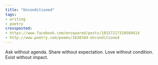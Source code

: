 ```yaml
---
title: "Unconditioned"
tags:
- writing
- poetry
crossposted:
- https://www.facebook.com/ensquared/posts/10157217310560414
- http://www.poetry.com/poems/1638344-Unconditioned
---
```

Ask without agenda.
Share without expectation.
Love without condition.
Exist without impact.
